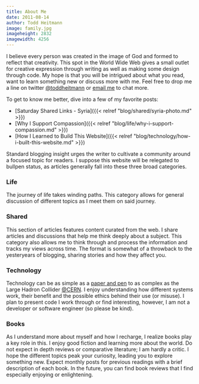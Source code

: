 ```yaml
---
title: About Me
date: 2011-08-14
author: Todd Heitmann
image: family.jpg
imageheight: 2832
imagewidth: 4256
---
```


I believe every person was created in the image of God and formed to reflect that creativity. This spot in the World Wide Web gives a small outlet for creative expression through writing as well as making some design through code. My hope is that you will be intrigued about what you read, want to learn something new or discuss more with me. Feel free to drop me a line on twitter [@toddheitmann](https://twitter.com/toddheitmann) or [email me](mailto:me@toddheitmann.com) to chat more.

To get to know me better, dive into a few of my favorite posts:

- [Saturday Shared Links - Syria]({{< relref "blog/shared/syria-photo.md" >}})
- [Why I Support Compassion]({{< relref "blog/life/why-i-support-compassion.md" >}})
- [How I Learned to Build This Website]({{< relref "blog/technology/how-i-built-this-website.md" >}})

Standard blogging insight urges the writer to cultivate a community around a focused topic for readers. I suppose this website will be relegated to bullpen status, as articles generally fall into these three broad categories.

### Life

The journey of life takes winding paths. This category allows for general discussion of different topics as I meet them on said journey.

### Shared

This section of articles features content curated from the web. I share articles and discussions that help me think deeply about a subject. This category also allows me to think through and process the information and tracks my views across time. The format is somewhat of a throwback to the yesteryears of blogging, sharing stories and how they affect you.

### Technology

Technology can be as simple as a [paper and pen](https://www.relay.fm/penaddict) to as complex as the Large Hadron Collider [@CERN](https://twitter.com/cern). I enjoy understanding how different systems work, their benefit and the possible ethics behind their use (or misuse). I plan to present code I work through or find interesting, however, I am not a developer or software engineer (so please be kind).

### Books

As I understand more about myself and how I recharge, I realize books play a key role in this. I enjoy good fiction and learning more about the world. Do not expect in depth reviews or comparative literature; I am hardly a critic. I hope the different topics peak your curiosity, leading you to explore something new. Expect monthly posts for previous readings with a brief description of each book. In the future, you can find book reviews that I find especially enjoying or enlightening.
